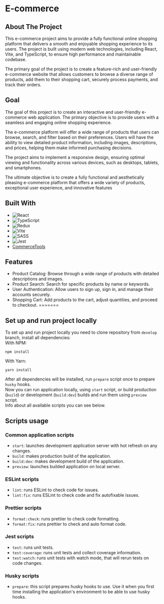 # E-commerce
## About The Project

This e-commerce project aims to provide a fully functional online shopping platform that delivers a smooth and enjoyable shopping experience to its users. The project is built using modern web technologies, including React, Vite, and TypeScript, to ensure high performance and maintainable codebase.

The primary goal of the project is to create a feature-rich and user-friendly e-commerce website that allows customers to browse a diverse range of products, add them to their shopping cart, securely process payments, and track their orders.

## Goal

The goal of this project is to create an interactive and user-friendly e-commerce web application. The primary objective is to provide users with a seamless and engaging online shopping experience.

The e-commerce platform will offer a wide range of products that users can browse, search, and filter based on their preferences. Users will have the ability to view detailed product information, including images, descriptions, and prices, helping them make informed purchasing decisions.

The project aims to implement a responsive design, ensuring optimal viewing and functionality across various devices, such as desktops, tablets, and smartphones.

The ultimate objective is to create a fully functional and aesthetically pleasing e-commerce platform that offers a wide variety of products, exceptional user experience, and innovative features

## Built With
- ![React](https://img.shields.io/badge/react-%2320232a.svg?style=for-the-badge&logo=react&logoColor=%2361DAFB)
- ![TypeScript](https://img.shields.io/badge/typescript-%23007ACC.svg?style=for-the-badge&logo=typescript&logoColor=white)
- ![Redux](https://img.shields.io/badge/redux-%23593d88.svg?style=for-the-badge&logo=redux&logoColor=white)
- ![Vite](https://img.shields.io/badge/vite-%23646CFF.svg?style=for-the-badge&logo=vite&logoColor=white)
- ![SASS](https://img.shields.io/badge/SASS-hotpink.svg?style=for-the-badge&logo=SASS&logoColor=white)
- ![Jest](https://img.shields.io/badge/-jest-%23C21325?style=for-the-badge&logo=jest&logoColor=white)
- [CommerceTools](https://commercetools.com)

## Features
- Product Catalog: Browse through a wide range of products with detailed descriptions and images.
- Product Search: Search for specific products by name or keywords.
- User Authentication: Allow users to sign up, sign in, and manage their accounts securely.
- Shopping Cart: Add products to the cart, adjust quantities, and proceed to checkout.
=======
## Set up and run project locally
To set up and run project locally you need to clone repository from `develop` branch, install all dependencies:  
With NPM:  
```
npm install
```
With Yarn:  
```
yarn install
```

After all dependencies will be installed, run `prepare` script once to prepare `husky` hooks.  
Now you can run application locally, using `start` script, or build production (`build`) or development (`build:dev`) builds and run them using `preview` script.  
Info about all available scripts you can see below.

## Scripts usage
### Common application scripts
 - `start`: launches development application server with hot refresh on any changes.
 - `build`: makes production build of the application.
 - `build:dev`: makes development build of the application.
 - `preview`: launches builded application on local server.
### ESLint scripts
 - `lint`: runs ESLint to check code for issues.
 - `lint:fix`: runs ESLint to check code and fix autofixable issues.
### Prettier scripts
 - `format:check`: runs prettier to check code formatting.
 - `format:fix`: runs prettier to check and auto format code.
### Jest scripts
 - `test`: runs unit tests.
 - `test:coverage`: runs unit tests and collect coverage information.
 - `test:watch`: runs unit tests with watch mode, that will rerun tests on code changes.
### Husky scripts
 - `prepare`: this script prepares husky hooks to use. Use it when you first time installing the application's environment to be able to use husky hooks.
